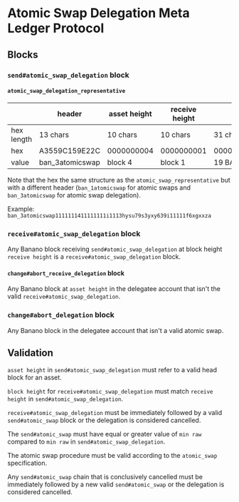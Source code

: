 # Atomic Swap Delegation Meta Ledger Protocol

## Blocks

### `send#atomic_swap_delegation` block

#### `atomic_swap_delegation_representative`
|             | header          | asset height | receive height | min raw (inclusive)             |
| ----------- | --------------- | ------------ | -------------- | ------------------------------- |
| hex length  | 13 chars        | 10 chars     | 10 chars       | 31 chars                        |
| hex         | A3559C159E22C   | 0000000004   | 0000000001     | 0000017FB3B29F21F77C409E0000000 |
| value       | ban_3atomicswap | block 4      | block 1        | 19 BAN                          |

Note that the hex the same structure as the `atomic_swap_representative` but with a different header (`ban_1atomicswap` for atomic swaps and `ban_3atomicswap` for atomic swap delegation).

Example: `ban_3atomicswap1111111411111111i1113hysu79s3yxy639i11111f6xgxxza`


### `receive#atomic_swap_delegation` block

Any Banano block receiving `send#atomic_swap_delegation` at block height `receive height` is a `receive#atomic_swap_delegation` block.


#### `change#abort_receive_delegation` block

Any Banano block at `asset height` in the delegatee account that isn't the valid `receive#atomic_swap_delegation`.


### `change#abort_delegation` block

Any Banano block in the delegatee account that isn't a valid atomic swap.


## Validation

`asset height` in `send#atomic_swap_delegation` must refer to a valid head block for an asset.

`block height` for `receive#atomic_swap_delegation` must match `receive height` in `send#atomic_swap_delegation`.

`receive#atomic_swap_delegation` must be immediately followed by a valid `send#atomic_swap` block or the delegation is considered cancelled.

The `send#atomic_swap` must have equal or greater value of `min raw` compared to `min raw` in `send#atomic_swap_delegation`.

The atomic swap procedure must be valid according to the `atomic_swap` specification.

Any `send#atomic_swap` chain that is conclusively cancelled must be immediately followed by a new valid `send#atomic_swap` or the delegation is considered cancelled.
